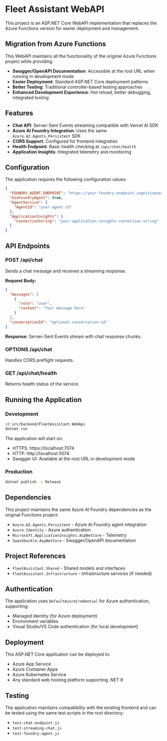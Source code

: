 # Fleet Assistant WebAPI

This project is an ASP.NET Core WebAPI implementation that replaces the Azure Functions version for easier deployment and management.

## Migration from Azure Functions

This WebAPI maintains all the functionality of the original Azure Functions project while providing:

- **Swagger/OpenAPI Documentation**: Accessible at the root URL when running in development mode
- **Easier Deployment**: Standard ASP.NET Core deployment patterns
- **Better Testing**: Traditional controller-based testing approaches
- **Enhanced Development Experience**: Hot reload, better debugging, integrated tooling

## Features

- **Chat API**: Server-Sent Events streaming compatible with Vercel AI SDK
- **Azure AI Foundry Integration**: Uses the same `Azure.AI.Agents.Persistent` SDK
- **CORS Support**: Configured for frontend integration
- **Health Endpoint**: Basic health checking at `/api/chat/health`
- **Application Insights**: Integrated telemetry and monitoring

## Configuration

The application requires the following configuration values:

```json
{
  "FOUNDRY_AGENT_ENDPOINT": "https://your-foundry-endpoint.cognitiveservices.azure.com/",
  "UseFoundryAgent": true,
  "AgentService": {
    "AgentId": "your-agent-id"
  },
  "ApplicationInsights": {
    "ConnectionString": "your-application-insights-connection-string"
  }
}
```

## API Endpoints

### POST /api/chat
Sends a chat message and receives a streaming response.

**Request Body:**
```json
{
  "messages": [
    {
      "role": "user",
      "content": "Your message here"
    }
  ],
  "conversationId": "optional-conversation-id"
}
```

**Response:** Server-Sent Events stream with chat response chunks.

### OPTIONS /api/chat
Handles CORS preflight requests.

### GET /api/chat/health
Returns health status of the service.

## Running the Application

### Development
```bash
cd src/backend/FleetAssistant.WebApi
dotnet run
```

The application will start on:
- HTTPS: https://localhost:7074
- HTTP: http://localhost:5074
- Swagger UI: Available at the root URL in development mode

### Production
```bash
dotnet publish -c Release
```

## Dependencies

This project maintains the same Azure AI Foundry dependencies as the original Functions project:

- `Azure.AI.Agents.Persistent` - Azure AI Foundry agent integration
- `Azure.Identity` - Azure authentication
- `Microsoft.ApplicationInsights.AspNetCore` - Telemetry
- `Swashbuckle.AspNetCore` - Swagger/OpenAPI documentation

## Project References

- `FleetAssistant.Shared` - Shared models and interfaces
- `FleetAssistant.Infrastructure` - Infrastructure services (if needed)

## Authentication

The application uses `DefaultAzureCredential` for Azure authentication, supporting:
- Managed Identity (for Azure deployment)
- Environment variables
- Visual Studio/VS Code authentication (for local development)

## Deployment

This ASP.NET Core application can be deployed to:
- Azure App Service
- Azure Container Apps
- Azure Kubernetes Service
- Any standard web hosting platform supporting .NET 8

## Testing

The application maintains compatibility with the existing frontend and can be tested using the same test scripts in the root directory:
- `test-chat-endpoint.js`
- `test-streaming-chat.js`
- `test-foundry-agent.js`
